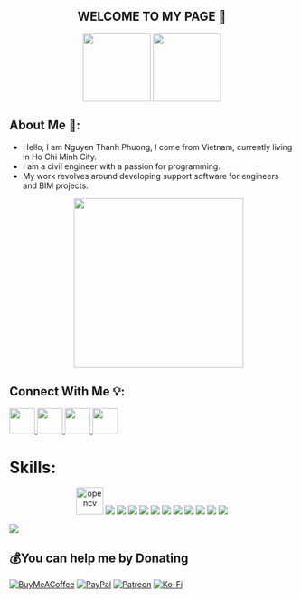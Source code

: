 <!DOCTYPE html>
<html lang="en">
<head>
    <meta charset="UTF-8">
    <meta name="viewport" content="width=device-width, initial-scale=1.0">
</head>
<body>
    <h2 align="center">WELCOME TO MY PAGE 🙌</h2>
    <p align="center"> 
     <img align="center" width="120" src="https://github.com/PYTHINKS/00.Icon/blob/master/Logo%20ThinkTool.png" />
      <img align="center" width="120" src="https://avatars.githubusercontent.com/u/157952071?s=400&u=26422c5a68de626c8152fa86b552817b50746097&v=4" />
    </p>
</body>
</html>

## About Me 📕:
- Hello, I am Nguyen Thanh Phuong, I come from Vietnam, currently living in Ho Chi Minh City.
- I am a civil engineer with a passion for programming.
- My work revolves around developing support software for engineers and BIM projects.
   <p align="center"> 
     <img align="center" width="300" src="https://static.vecteezy.com/system/resources/previews/003/596/441/original/design-studio-concept-in-modern-flat-design-man-designer-creates-content-for-site-drawing-graphic-elements-works-at-computer-illustrator-working-on-creative-studio-project-illustration-vector.jpg" />
    </p>

## Connect With Me 💡:
<p align="left">
  <a href="https://www.linkedin.com/in/phuong-nguyen-748b25297/" target="_blank">
    <img Width="45" src="https://img.icons8.com/fluent/48/000000/linkedin.png"/>
  </a>
  <a href="https://www.facebook.com/vuontoituonglai28" alt="Facebook">
    <img Width="45" src="https://img.icons8.com/fluent/48/000000/facebook-new.png" target="_blank" />
  </a> 
  <a href="https://www.youtube.com/@pythinks1998" alt="Youtube channel" target="_blank" >
    <img Width="45" src="https://img.icons8.com/fluent/48/000000/youtube-play.png"/>
  </a>
  <a href="mailto:thanhphuong.pythinks@gmail.com" alt="Email">
    <img Width="45" src="https://img.icons8.com/fluent/48/000000/mailing.png"/>
  </a>
</p>

# Skills:
<p align="center">
  <img src="https://www.vectorlogo.zone/logos/opencv/opencv-icon.svg" alt="opencv" width="48" height="48"/> 
  <img src="https://img.icons8.com/color/48/000000/microsoft-sql-server.png"/>
  <img src="https://img.icons8.com/color/48/000000/mysql-logo.png"/>
  <img src="https://img.icons8.com/color/48/000000/mongodb.png"/>
  <img src="https://img.icons8.com/fluent/48/000000/matlab.png"/>
  <img src="https://img.icons8.com/color/48/000000/git.png"/>
  <img src="https://img.icons8.com/color/48/000000/github-2.png"/>
  <img src="https://img.icons8.com/color/48/000000/visual-studio-code-2019.png"/>
  <img src="https://img.icons8.com/color/48/null/visual-studio--v2.png"/>
  <img src="https://img.icons8.com/dusk/48/000000/anaconda.png"/>
  <img src="https://img.icons8.com/fluent/48/000000/spyder-ide.png"/>
  <img src="https://img.icons8.com/color/48/000000/trello.png"/>
</p>

[![](https://visitcount.itsvg.in/api?id=PYTHINKS&icon=1&color=7)](https://visitcount.itsvg.in)

  ## 💰You can help me by Donating
  [![BuyMeACoffee](https://img.shields.io/badge/Buy%20Me%20a%20Coffee-ffdd00?style=for-the-badge&logo=buy-me-a-coffee&logoColor=black)](https://buymeacoffee.com/kafd) [![PayPal](https://img.shields.io/badge/PayPal-00457C?style=for-the-badge&logo=paypal&logoColor=white)](https://paypal.me/sdssa) [![Patreon](https://img.shields.io/badge/Patreon-F96854?style=for-the-badge&logo=patreon&logoColor=white)](https://patreon.com/áQÁ) [![Ko-Fi](https://img.shields.io/badge/Ko--fi-F16061?style=for-the-badge&logo=ko-fi&logoColor=white)](https://ko-fi.com/sS) 
